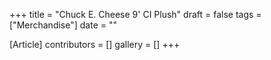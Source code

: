+++
title = "Chuck E. Cheese 9' CI Plush"
draft = false
tags = ["Merchandise"]
date = ""

[Article]
contributors = []
gallery = []
+++